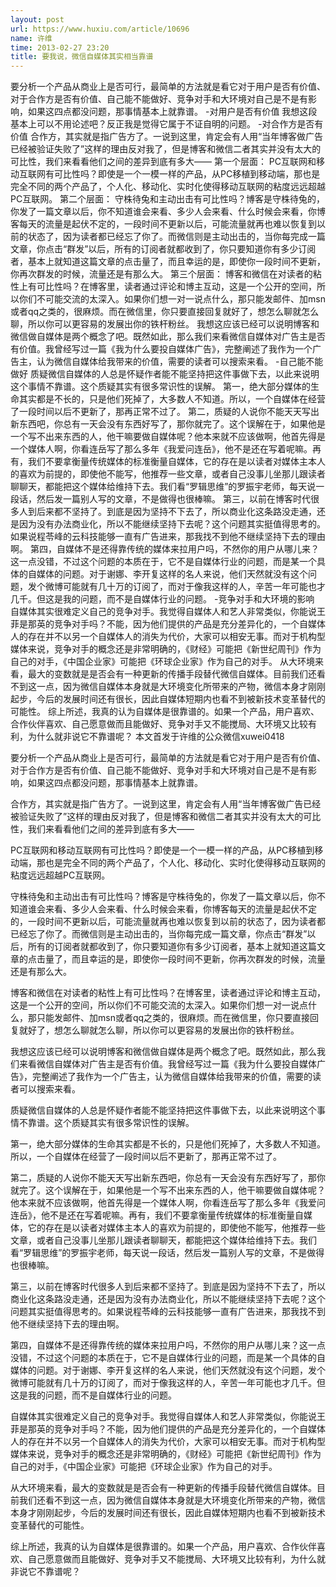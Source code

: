 ```yaml
---
layout: post
url: https://www.huxiu.com/article/10696
name: 许维
time: 2013-02-27 23:20
title: 要我说，微信自媒体其实相当靠谱
---
```

要分析一个产品从商业上是否可行，最简单的方法就是看它对于用户是否有价值、对于合作方是否有价值、自己能不能做好、竞争对手和大环境对自己是不是有影响，如果这四点都没问题，那事情基本上就靠谱。 -对用户是否有价值 我想这段基本上可以不用论述吧？反正我是觉得它属于不证自明的问题。 -对合作方是否有价值 合作方，其实就是指广告方了。一说到这里，肯定会有人用“当年博客做广告已经被验证失败了”这样的理由反对我了，但是博客和微信二者其实并没有太大的可比性，我们来看看他们之间的差异到底有多大—— 第一个层面： PC互联网和移动互联网有可比性吗？即使是一个一模一样的产品，从PC移植到移动端，那也是完全不同的两个产品了，个人化、移动化、实时化使得移动互联网的粘度远远超越PC互联网。 第二个层面： 守株待兔和主动出击有可比性吗？博客是守株待兔的，你发了一篇文章以后，你不知道谁会来看、多少人会来看、什么时候会来看，你博客每天的流量是起伏不定的，一段时间不更新以后，可能流量就再也难以恢复到以前的状态了，因为读者都已经忘了你了。而微信则是主动出击的，当你每完成一篇文章，你点击“群发”以后，所有的订阅者就都收到了，你只要知道你有多少订阅者，基本上就知道这篇文章的点击量了，而且幸运的是，即使你一段时间不更新，你再次群发的时候，流量还是有那么大。 第三个层面： 博客和微信在对读者的粘性上有可比性吗？在博客里，读者通过评论和博主互动，这是一个公开的空间，所以你们不可能交流的太深入。如果你们想一对一说点什么，那只能发邮件、加msn或者qq之类的，很麻烦。而在微信里，你只要直接回复就好了，想怎么聊就怎么聊，所以你可以更容易的发展出你的铁杆粉丝。 我想这应该已经可以说明博客和微信做自媒体是两个概念了吧。既然如此，那么我们来看微信自媒体对广告主是否有价值。我曾经写过一篇《我为什么要投自媒体广告》，完整阐述了我作为一个广告主，认为微信自媒体给我带来的价值，需要的读者可以搜索来看。 -自己能不能做好 质疑微信自媒体的人总是怀疑作者能不能坚持把这件事做下去，以此来说明这个事情不靠谱。这个质疑其实有很多常识性的误解。 第一，绝大部分媒体的生命其实都是不长的，只是他们死掉了，大多数人不知道。所以，一个自媒体在经营了一段时间以后不更新了，那再正常不过了。 第二，质疑的人说你不能天天写出新东西吧，你总有一天会没有东西好写了，那你就完了。这个误解在于，如果他是一个写不出来东西的人，他干嘛要做自媒体呢？他本来就不应该做啊，他首先得是一个媒体人啊，你看连岳写了那么多年《我爱问连岳》，他不是还在写着呢嘛。再有，我们不要拿衡量传统媒体的标准衡量自媒体，它的存在是以读者对媒体主本人的喜欢为前提的，即使他不能写，他推荐一些文章，或者自己没事儿坐那儿跟读者聊聊天，都能把这个媒体给维持下去。我们看“罗辑思维”的罗振宇老师，每天说一段话，然后发一篇别人写的文章，不是做得也很棒嘛。 第三，以前在博客时代很多人到后来都不坚持了。到底是因为坚持不下去了，所以商业化这条路没走通，还是因为没有办法商业化，所以不能继续坚持下去呢？这个问题其实挺值得思考的。如果说程苓峰的云科技能够一直有广告进来，那我找不到他不继续坚持下去的理由啊。 第四，自媒体不是还得靠传统的媒体来拉用户吗，不然你的用户从哪儿来？这一点没错，不过这个问题的本质在于，它不是自媒体行业的问题，而是某一个具体的自媒体的问题。对于谢娜、李开复这样的名人来说，他们天然就没有这个问题，发个微博可能就有几十万的订阅了，而对于像我这样的人，辛苦一年可能也才几千。但这是我的问题，而不是自媒体行业的问题。 -竞争对手和大环境的影响 自媒体其实很难定义自己的竞争对手。我觉得自媒体人和艺人非常类似，你能说王菲是那英的竞争对手吗？不能，因为他们提供的产品是充分差异化的，一个自媒体人的存在并不以另一个自媒体人的消失为代价，大家可以相安无事。而对于机构型媒体来说，竞争对手的概念还是非常明确的，《财经》可能把《新世纪周刊》作为自己的对手，《中国企业家》可能把《环球企业家》作为自己的对手。 从大环境来看，最大的变数就是是否会有一种更新的传播手段替代微信自媒体。目前我们还看不到这一点，因为微信自媒体本身就是大环境变化所带来的产物，微信本身才刚刚起步，今后的发展时间还有很长，因此自媒体短期内也看不到被新技术变革替代的可能性。 综上所述，我真的认为自媒体是很靠谱的。如果一个产品，用户喜欢、合作伙伴喜欢、自己愿意做而且能做好、竞争对手又不能搅局、大环境又比较有利，为什么就非说它不靠谱呢？ 本文首发于许维的公众微信xuwei0418

要分析一个产品从商业上是否可行，最简单的方法就是看它对于用户是否有价值、对于合作方是否有价值、自己能不能做好、竞争对手和大环境对自己是不是有影响，如果这四点都没问题，那事情基本上就靠谱。

合作方，其实就是指广告方了。一说到这里，肯定会有人用“当年博客做广告已经被验证失败了”这样的理由反对我了，但是博客和微信二者其实并没有太大的可比性，我们来看看他们之间的差异到底有多大——

PC互联网和移动互联网有可比性吗？即使是一个一模一样的产品，从PC移植到移动端，那也是完全不同的两个产品了，个人化、移动化、实时化使得移动互联网的粘度远远超越PC互联网。

守株待兔和主动出击有可比性吗？博客是守株待兔的，你发了一篇文章以后，你不知道谁会来看、多少人会来看、什么时候会来看，你博客每天的流量是起伏不定的，一段时间不更新以后，可能流量就再也难以恢复到以前的状态了，因为读者都已经忘了你了。而微信则是主动出击的，当你每完成一篇文章，你点击“群发”以后，所有的订阅者就都收到了，你只要知道你有多少订阅者，基本上就知道这篇文章的点击量了，而且幸运的是，即使你一段时间不更新，你再次群发的时候，流量还是有那么大。

博客和微信在对读者的粘性上有可比性吗？在博客里，读者通过评论和博主互动，这是一个公开的空间，所以你们不可能交流的太深入。如果你们想一对一说点什么，那只能发邮件、加msn或者qq之类的，很麻烦。而在微信里，你只要直接回复就好了，想怎么聊就怎么聊，所以你可以更容易的发展出你的铁杆粉丝。

我想这应该已经可以说明博客和微信做自媒体是两个概念了吧。既然如此，那么我们来看微信自媒体对广告主是否有价值。我曾经写过一篇《我为什么要投自媒体广告》，完整阐述了我作为一个广告主，认为微信自媒体给我带来的价值，需要的读者可以搜索来看。

质疑微信自媒体的人总是怀疑作者能不能坚持把这件事做下去，以此来说明这个事情不靠谱。这个质疑其实有很多常识性的误解。

第一，绝大部分媒体的生命其实都是不长的，只是他们死掉了，大多数人不知道。所以，一个自媒体在经营了一段时间以后不更新了，那再正常不过了。

第二，质疑的人说你不能天天写出新东西吧，你总有一天会没有东西好写了，那你就完了。这个误解在于，如果他是一个写不出来东西的人，他干嘛要做自媒体呢？他本来就不应该做啊，他首先得是一个媒体人啊，你看连岳写了那么多年《我爱问连岳》，他不是还在写着呢嘛。再有，我们不要拿衡量传统媒体的标准衡量自媒体，它的存在是以读者对媒体主本人的喜欢为前提的，即使他不能写，他推荐一些文章，或者自己没事儿坐那儿跟读者聊聊天，都能把这个媒体给维持下去。我们看“罗辑思维”的罗振宇老师，每天说一段话，然后发一篇别人写的文章，不是做得也很棒嘛。

第三，以前在博客时代很多人到后来都不坚持了。到底是因为坚持不下去了，所以商业化这条路没走通，还是因为没有办法商业化，所以不能继续坚持下去呢？这个问题其实挺值得思考的。如果说程苓峰的云科技能够一直有广告进来，那我找不到他不继续坚持下去的理由啊。

第四，自媒体不是还得靠传统的媒体来拉用户吗，不然你的用户从哪儿来？这一点没错，不过这个问题的本质在于，它不是自媒体行业的问题，而是某一个具体的自媒体的问题。对于谢娜、李开复这样的名人来说，他们天然就没有这个问题，发个微博可能就有几十万的订阅了，而对于像我这样的人，辛苦一年可能也才几千。但这是我的问题，而不是自媒体行业的问题。

自媒体其实很难定义自己的竞争对手。我觉得自媒体人和艺人非常类似，你能说王菲是那英的竞争对手吗？不能，因为他们提供的产品是充分差异化的，一个自媒体人的存在并不以另一个自媒体人的消失为代价，大家可以相安无事。而对于机构型媒体来说，竞争对手的概念还是非常明确的，《财经》可能把《新世纪周刊》作为自己的对手，《中国企业家》可能把《环球企业家》作为自己的对手。

从大环境来看，最大的变数就是是否会有一种更新的传播手段替代微信自媒体。目前我们还看不到这一点，因为微信自媒体本身就是大环境变化所带来的产物，微信本身才刚刚起步，今后的发展时间还有很长，因此自媒体短期内也看不到被新技术变革替代的可能性。

综上所述，我真的认为自媒体是很靠谱的。如果一个产品，用户喜欢、合作伙伴喜欢、自己愿意做而且能做好、竞争对手又不能搅局、大环境又比较有利，为什么就非说它不靠谱呢？

